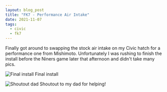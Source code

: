 ```yaml
---
layout: blog_post
title: "FK7 - Performance Air Intake"
date: 2021-11-07
tags:
  - civic
  - fk7
---
```


Finally got around to swapping the stock air intake on my Civic hatch for a performance one from Mishimoto. Unfortunately I was rushing to finish the install before the Niners game later that afternoon and didn't take many pics.

![Final install](https://i.imgur.com/rQN10aF.jpg)
Final install

![Shoutout dad](https://i.imgur.com/eY8QcJg.jpg)
Shoutout to my dad for helping!
